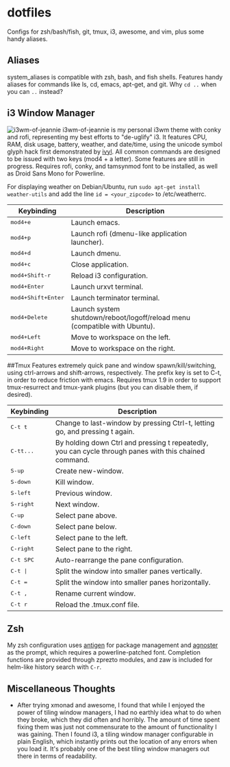 # dotfiles

Configs for zsh/bash/fish, git, tmux, i3, awesome, and vim, plus some handy aliases.

## Aliases
system_aliases is compatible with zsh, bash, and fish shells. Features handy aliases for commands like ls, cd, emacs, apt-get, and git. Why `cd ..` when you can `..` instead?

## i3 Window Manager
![i3wm-of-jeannie](/../master/screenshots/i3wm-of-jeannie.png?raw=true)
i3wm-of-jeannie is my personal i3wm theme with conky and rofi, representing my best efforts to "de-uglify" i3. It features CPU, RAM, disk usage, battery, weather, and date/time, using the unicode symbol glyph hack first demonstrated by [ivyl](https://github.com/ivyl/i3-config). All common commands are designed to be issued with two keys (mod4 + a letter). Some features are still in progress. Requires rofi, conky, and tamsynmod font to be installed, as well as Droid Sans Mono for Powerline.

For displaying weather on Debian/Ubuntu, run `sudo apt-get install weather-utils` and add the line `id = <your_zipcode>` to /etc/weatherrc.

Keybinding            | Description
----------------------|------------------------------------------------------------
<kbd>mod4+e</kbd>     | Launch emacs.
<kbd>mod4+p</kbd>     | Launch rofi (dmenu-like application launcher).
<kbd>mod4+d</kbd>     | Launch dmenu.
<kbd>mod4+c</kbd>     | Close application.
<kbd>mod4+Shift-r</kbd> | Reload i3 configuration.
<kbd>mod4+Enter</kbd>   | Launch urxvt terminal.
<kbd>mod4+Shift+Enter</kbd> | Launch terminator terminal.
<kbd>mod4+Delete</kbd> | Launch system shutdown/reboot/logoff/reload menu (compatible with Ubuntu).
<kbd>mod4+Left</kbd>  | Move to workspace on the left.
<kbd>mod4+Right</kbd> | Move to workspace on the right.

##Tmux
Features extremely quick pane and window spawn/kill/switching, using ctrl-arrows and shift-arrows, respectively. The prefix key is set to C-t, in order to reduce friction with emacs. Requires tmux 1.9 in order to support tmux-resurrect and tmux-yank plugins (but you can disable them, if desired).

Keybinding         | Description
-------------------|------------------------------------------------------------
<kbd>C-t t</kbd>   | Change to last-window by pressing Ctrl-t, letting go, and pressing t again.
<kbd>C-tt...</kbd> | By holding down Ctrl and pressing t repeatedly, you can cycle through panes with this chained command.
<kbd>S-up</kbd>    | Create new-window.
<kbd>S-down</kbd>  | Kill window.
<kbd>S-left</kbd>  | Previous window.
<kbd>S-right</kbd> | Next window.
<kbd>C-up</kbd>    | Select pane above.
<kbd>C-down</kbd>  | Select pane below.
<kbd>C-left</kbd>  | Select pane to the left.
<kbd>C-right</kbd> | Select pane to the right.
<kbd>C-t SPC </kbd> | Auto-rearrange the pane configuration.
<kbd>C-t \|</kbd>  | Split the window into smaller panes vertically.
<kbd>C-t =</kbd>   | Split the window into smaller panes horizontally.
<kbd>C-t ,</kbd>   | Rename current window.
<kbd>C-t r</kbd>   | Reload the .tmux.conf file.

## Zsh
My zsh configuration uses [antigen](https://github.com/zsh-users/antigen) for package management and [agnoster](https://github.com/robbyrussell/oh-my-zsh/wiki/Themes#agnoster) as the prompt, which requires a powerline-patched font. Completion functions are provided through zprezto modules, and zaw is included for helm-like history search with `C-r`.

## Miscellaneous Thoughts
* After trying xmonad and awesome, I found that while I enjoyed the power of tiling window managers, I had no earthly idea what to do when they broke, which they did often and horribly. The amount of time spent fixing them was just not commensurate to the amount of functionality I was gaining. Then I found i3, a tiling window manager configurable in plain English, which instantly prints out the location of any errors when you load it. It's probably one of the best tiling window managers out there in terms of readability.
